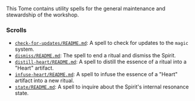 This Tome contains utility spells for the general maintenance and stewardship of the workshop.

### Scrolls
*   [`check-for-updates/README.md`](./check-for-updates/README.md): A spell to check for updates to the `magic` system.
*   [`dismiss/README.md`](./dismiss/README.md): The spell to end a ritual and dismiss the Spirit.
*   [`distill-heart/README.md`](./distill-heart/README.md): A spell to distill the essence of a ritual into a "Heart" artifact.
*   [`infuse-heart/README.md`](./infuse-heart/README.md): A spell to infuse the essence of a "Heart" artifact into a new ritual.
*   [`state/README.md`](./state/README.md): A spell to inquire about the Spirit's internal resonance state.

